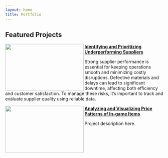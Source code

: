 ```yaml
---
layout: home
title: Portfolio
---
```


## Featured Projects

<img align="left" width="250" height="150" src="https://github.com/user-attachments/assets/e5f65270-5121-48d0-b454-d348b6553f25"> **[Identifying and Prioritizing Underperforming Suppliers](https://github.com/osnlz1694/Supplier-Quality-Analysis-Identifying-and-Prioritizing-Underperforming-Vendors)**

Strong supplier performance is essential for keeping operations smooth and minimizing costly disruptions. Defective materials and delays can lead to significant downtime, affecting both efficiency and customer satisfaction. To manage these risks, it’s important to track and evaluate supplier quality using reliable data.


<img align="left" width="250" height="150" src="https://github.com/archd3sai/Portfolio/blob/master/Images/instacart.jpeg"> **[Analyzing and Visualizing Price Patterns of In-game Items](https://github.com/archd3sai/Instacart-Market-Basket-Analysis)**

Project description here.

